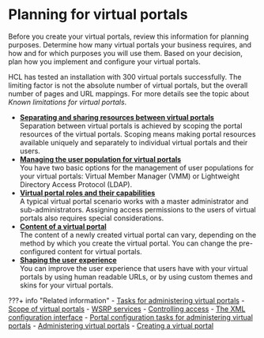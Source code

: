 # Planning for virtual portals

Before you create your virtual portals, review this information for planning purposes. Determine how many virtual portals your business requires, and how and for which purposes you will use them. Based on your decision, plan how you implement and configure your virtual portals.

HCL has tested an installation with 300 virtual portals successfully. The limiting factor is not the absolute number of virtual portals, but the overall number of pages and URL mappings. For more details see the topic about *Known limitations for virtual portals*.



-   **[Separating and sharing resources between virtual portals](advppln_scope.md)**  
Separation between virtual portals is achieved by scoping the portal resources of the virtual portals. Scoping means making portal resources available uniquely and separately to individual virtual portals and their users.
-   **[Managing the user population for virtual portals](advppln_mgupop.md)**  
You have two basic options for the management of user populations for your virtual portals: Virtual Member Manager \(VMM\) or Lightweight Directory Access Protocol \(LDAP\).
-   **[Virtual portal roles and their capabilities](../vp_planning/vp_roles/index.md)**  
A typical virtual portal scenario works with a master administrator and sub-administrators. Assigning access permissions to the users of virtual portals also requires special considerations.
-   **[Content of a virtual portal](advppln_content.md)**  
The content of a newly created virtual portal can vary, depending on the method by which you create the virtual portal. You can change the pre-configured content for virtual portals.
-   **[Shaping the user experience](../vp_planning/shape_vp_ux/index.md)**  
You can improve the user experience that users have with your virtual portals by using human readable URLs, or by using custom themes and skins for your virtual portals.


???+ info "Related information"
    - [Tasks for administering virtual portals](../adm_vp_task/vp_adm_task/index.md)
    - [Scope of virtual portals](../vp_reference/vp_limitations/advpref_limits_scope.md)
    - [WSRP services](../../../extend_dx/portlets_development/usage/wsrp/index.md)
    - [Controlling access](../../../deploy_dx/manage/security/people/authorization/controlling_access/index.md)
    - [The XML configuration interface](../../../deploy_dx/manage/portal_admin_tools/xml_config_interface/index.md)
    - [Portal configuration tasks for administering virtual portals](../vp_reference/vp_command_ref/portal_cfg_adm_vp/index.md)
    - [Administering virtual portals](../adm_vp_task/index.md)
    - [Creating a virtual portal](../adm_vp_task/vp_adm_task/create_vp/index.md)

